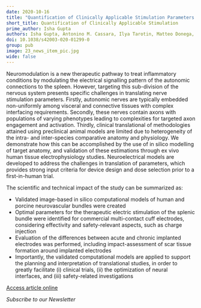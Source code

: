 ```yaml
---
date: 2020-10-16
title: "Quantification of Clinically Applicable Stimulation Parameters for Precision Near-Organ Neuromodulation of Human Splenic Nerves"
short_title: Quantification of Clinically Applicable Stimulation
prime_author: Isha Gupta
authors: Isha Gupta, Antonino M. Cassara, Ilya Tarotin, Matteo Donega, Jason A. Miranda, David M. Sokal, Sebastien Ouchouche, Wesley Dopson, Paul Matteucci, Esra Neufeld, Matthew A. Schiefer, Alison Rowles, Paul McGill, Justin Perkins, Nikola Dolezalova, Kourosh Saeb-Parsy, Niels Kuster, Refet Firat Yazicioglu, Jason Witherington, and Daniel J. Chew, Communications Biology 2020, Volume 3, 577, online 16 October 2020
doi: 10.1038/s42003-020-01299-0
group: pub
image: 23_news_item_pic.jpg
wide: false
---
```

Neuromodulation is a new therapeutic pathway to treat inflammatory conditions by modulating the electrical signalling pattern of the autonomic connections to the spleen. However, targeting this sub-division of the nervous system presents specific challenges in translating nerve stimulation parameters. Firstly, autonomic nerves are typically embedded non-uniformly among visceral and connective tissues with complex interfacing requirements. Secondly, these nerves contain axons with populations of varying phenotypes leading to complexities for targeted axon engagement and activation. Thirdly, clinical translational of methodologies attained using preclinical animal models are limited due to heterogeneity of the intra- and inter-species comparative anatomy and physiology. We demonstrate how this can be accomplished by the use of in silico modelling of target anatomy, and validation of these estimations through ex vivo human tissue electrophysiology studies. Neuroelectrical models are developed to address the challenges in translation of parameters, which provides strong input criteria for device design and dose selection prior to a first-in-human trial.

The scientific and technical impact of the study can be summarized as:

+ Validated image-based in silico computational models of human and porcine neurovascular bundles were created
+ Optimal parameters for the therapeutic electric stimulation of the splenic bundle were identified for commercial multi-contact cuff electrodes, considering effectivity and safety-relevant aspects, such as charge injection
+ Evaluation of the differences between acute and chronic implanted electrodes was performed, including impact-assessment of scar tissue formation around implanted electrodes
+ Importantly, the validated computational models are applied to support the planning and interpretation of translational studies, in order to greatly facilitate (i) clinical trials, (ii) the optimization of neural interfaces, and (iii) safety-related investigations

[Access article online](https://www.nature.com/articles/s42003-020-01299-0)

*Subscribe to our Newsletter*
